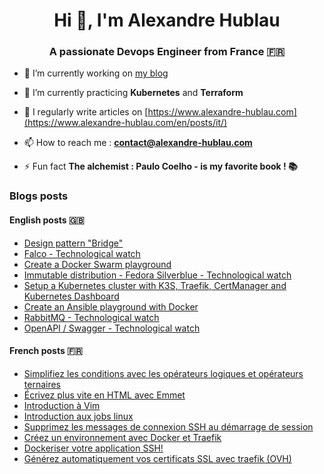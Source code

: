 <h1 align="center">Hi 👋, I'm Alexandre Hublau</h1>
<h3 align="center">A passionate <strong>Devops Engineer</strong> from France 🇫🇷</h3>

- 🔭 I’m currently working on [my blog](https://www.alexandre-hublau.com)

- 🌱 I’m currently practicing **Kubernetes** and **Terraform**

- 📝 I regularly write articles on [https://www.alexandre-hublau.com](https://www.alexandre-hublau.com/en/posts/it/)

- 📫 How to reach me : **contact@alexandre-hublau.com**

- ⚡ Fun fact **The alchemist : Paulo Coelho - is my favorite book ! 📚**

### Blogs posts

#### English posts 🇬🇧

<!-- BLOG-POST-EN-LIST:START -->
- [Design pattern &quot;Bridge&quot;](https://www.alexandre-hublau.com/en/posts/it/design-pattern-bridge/)
- [Falco - Technological watch](https://www.alexandre-hublau.com/en/posts/it/technological-watch-falco/)
- [Create a Docker Swarm playground](https://www.alexandre-hublau.com/en/posts/it/tutorial-create-docker-swarm-playground/)
- [Immutable distribution - Fedora Silverblue - Technological watch](https://www.alexandre-hublau.com/en/posts/it/technological-watch-immutable-distribution/)
- [Setup a Kubernetes cluster with K3S, Traefik, CertManager and Kubernetes Dashboard](https://www.alexandre-hublau.com/en/posts/it/tutorial-setup-kubernetes-cluster-k3s/)
- [Create an Ansible playground with Docker](https://www.alexandre-hublau.com/en/posts/it/tutorial-create-an-ansible-playground-with-docker/)
- [RabbitMQ - Technological watch](https://www.alexandre-hublau.com/en/posts/it/technological-watch-rabbitmq/)
- [OpenAPI / Swagger - Technological watch](https://www.alexandre-hublau.com/en/posts/it/technological-watch-swagger/)
<!-- BLOG-POST-EN-LIST:END -->

#### French posts 🇫🇷

<!-- BLOG-POST-FR-LIST:START -->
- [Simplifiez les conditions avec les opérateurs logiques et opérateurs ternaires](https://www.alexandre-hublau.com/fr/posts/it/conditions-operateurs-logiques-ternaires/)
- [Écrivez plus vite en HTML avec Emmet](https://www.alexandre-hublau.com/fr/posts/it/emmet-ecrire-html-vite/)
- [Introduction à Vim](https://www.alexandre-hublau.com/fr/posts/it/introduction-a-vim/)
- [Introduction aux jobs linux](https://www.alexandre-hublau.com/fr/posts/it/introduction-jobs-linux/)
- [Supprimez les messages de connexion SSH au démarrage de session](https://www.alexandre-hublau.com/fr/posts/it/supprimer-messages-ssh-connexion/)
- [Créez un environnement avec Docker et Traefik](https://www.alexandre-hublau.com/fr/posts/it/creer-environnement-docker-traefik/)
- [Dockeriser votre application SSH!](https://www.alexandre-hublau.com/fr/posts/it/dockeriser-application-ssh/)
- [Générez automatiquement vos certificats SSL avec traefik &lpar;OVH&rpar;](https://www.alexandre-hublau.com/fr/posts/it/generer-certificat-https-docker-traefik/)
<!-- BLOG-POST-FR-LIST:END -->
